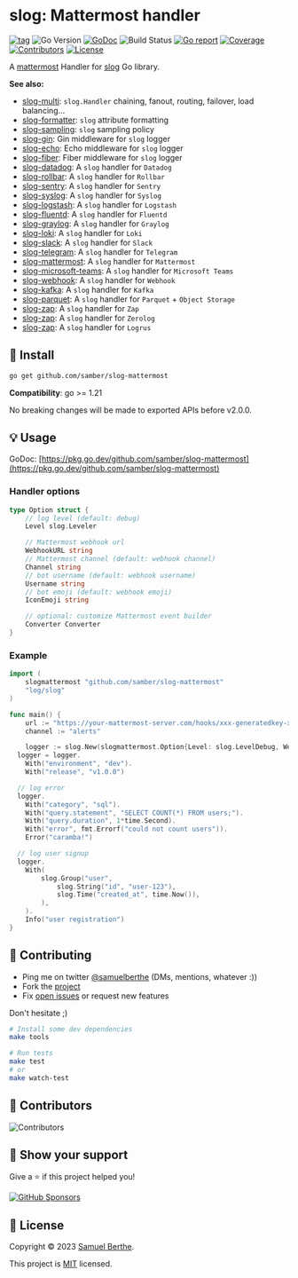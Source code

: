 
# slog: Mattermost handler

[![tag](https://img.shields.io/github/tag/samber/slog-mattermost.svg)](https://github.com/samber/slog-mattermost/releases)
![Go Version](https://img.shields.io/badge/Go-%3E%3D%201.21-%23007d9c)
[![GoDoc](https://godoc.org/github.com/samber/slog-mattermost?status.svg)](https://pkg.go.dev/github.com/samber/slog-mattermost)
![Build Status](https://github.com/samber/slog-mattermost/actions/workflows/test.yml/badge.svg)
[![Go report](https://goreportcard.com/badge/github.com/samber/slog-mattermost)](https://goreportcard.com/report/github.com/samber/slog-mattermost)
[![Coverage](https://img.shields.io/codecov/c/github/samber/slog-mattermost)](https://codecov.io/gh/samber/slog-mattermost)
[![Contributors](https://img.shields.io/github/contributors/samber/slog-mattermost)](https://github.com/samber/slog-mattermost/graphs/contributors)
[![License](https://img.shields.io/github/license/samber/slog-mattermost)](./LICENSE)

A [mattermost](https://mattermost.com) Handler for [slog](https://pkg.go.dev/log/slog) Go library.

**See also:**

- [slog-multi](https://github.com/samber/slog-multi): `slog.Handler` chaining, fanout, routing, failover, load balancing...
- [slog-formatter](https://github.com/samber/slog-formatter): `slog` attribute formatting
- [slog-sampling](https://github.com/samber/slog-sampling): `slog` sampling policy
- [slog-gin](https://github.com/samber/slog-gin): Gin middleware for `slog` logger
- [slog-echo](https://github.com/samber/slog-echo): Echo middleware for `slog` logger
- [slog-fiber](https://github.com/samber/slog-fiber): Fiber middleware for `slog` logger
- [slog-datadog](https://github.com/samber/slog-datadog): A `slog` handler for `Datadog`
- [slog-rollbar](https://github.com/samber/slog-rollbar): A `slog` handler for `Rollbar`
- [slog-sentry](https://github.com/samber/slog-sentry): A `slog` handler for `Sentry`
- [slog-syslog](https://github.com/samber/slog-syslog): A `slog` handler for `Syslog`
- [slog-logstash](https://github.com/samber/slog-logstash): A `slog` handler for `Logstash`
- [slog-fluentd](https://github.com/samber/slog-fluentd): A `slog` handler for `Fluentd`
- [slog-graylog](https://github.com/samber/slog-graylog): A `slog` handler for `Graylog`
- [slog-loki](https://github.com/samber/slog-loki): A `slog` handler for `Loki`
- [slog-slack](https://github.com/samber/slog-slack): A `slog` handler for `Slack`
- [slog-telegram](https://github.com/samber/slog-telegram): A `slog` handler for `Telegram`
- [slog-mattermost](https://github.com/samber/slog-mattermost): A `slog` handler for `Mattermost`
- [slog-microsoft-teams](https://github.com/samber/slog-microsoft-teams): A `slog` handler for `Microsoft Teams`
- [slog-webhook](https://github.com/samber/slog-webhook): A `slog` handler for `Webhook`
- [slog-kafka](https://github.com/samber/slog-kafka): A `slog` handler for `Kafka`
- [slog-parquet](https://github.com/samber/slog-parquet): A `slog` handler for `Parquet` + `Object Storage`
- [slog-zap](https://github.com/samber/slog-zap): A `slog` handler for `Zap`
- [slog-zap](https://github.com/samber/slog-zerolog): A `slog` handler for `Zerolog`
- [slog-zap](https://github.com/samber/slog-logrus): A `slog` handler for `Logrus`

## 🚀 Install

```sh
go get github.com/samber/slog-mattermost
```

**Compatibility**: go >= 1.21

No breaking changes will be made to exported APIs before v2.0.0.

## 💡 Usage

GoDoc: [https://pkg.go.dev/github.com/samber/slog-mattermost](https://pkg.go.dev/github.com/samber/slog-mattermost)

### Handler options

```go
type Option struct {
	// log level (default: debug)
	Level slog.Leveler

	// Mattermost webhook url
	WebhookURL string
	// Mattermost channel (default: webhook channel)
	Channel string
	// bot username (default: webhook username)
	Username string
	// bot emoji (default: webhook emoji)
	IconEmoji string

	// optional: customize Mattermost event builder
	Converter Converter
}
```

### Example

```go
import (
	slogmattermost "github.com/samber/slog-mattermost"
	"log/slog"
)

func main() {
	url := "https://your-mattermost-server.com/hooks/xxx-generatedkey-xxx"
	channel := "alerts"

	logger := slog.New(slogmattermost.Option{Level: slog.LevelDebug, WebhookURL: url, Channel: channel}.NewMattermostHandler())
  logger = logger.
    With("environment", "dev").
    With("release", "v1.0.0")

  // log error
  logger.
    With("category", "sql").
    With("query.statement", "SELECT COUNT(*) FROM users;").
    With("query.duration", 1*time.Second).
    With("error", fmt.Errorf("could not count users")).
    Error("caramba!")

  // log user signup
  logger.
    With(
        slog.Group("user",
            slog.String("id", "user-123"),
            slog.Time("created_at", time.Now()),
        ),
    ).
    Info("user registration")
}

```

## 🤝 Contributing

- Ping me on twitter [@samuelberthe](https://twitter.com/samuelberthe) (DMs, mentions, whatever :))
- Fork the [project](https://github.com/samber/slog-mattermost)
- Fix [open issues](https://github.com/samber/slog-mattermost/issues) or request new features

Don't hesitate ;)

```bash
# Install some dev dependencies
make tools

# Run tests
make test
# or
make watch-test
```

## 👤 Contributors

![Contributors](https://contrib.rocks/image?repo=samber/slog-mattermost)

## 💫 Show your support

Give a ⭐️ if this project helped you!

[![GitHub Sponsors](https://img.shields.io/github/sponsors/samber?style=for-the-badge)](https://github.com/sponsors/samber)

## 📝 License

Copyright © 2023 [Samuel Berthe](https://github.com/samber).

This project is [MIT](./LICENSE) licensed.
